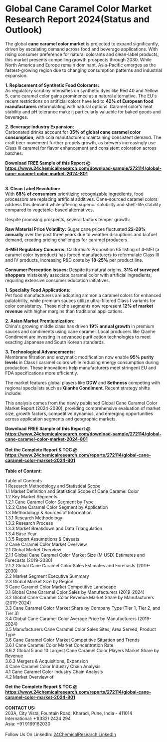 <h1>Global Cane Caramel Color Market Research Report 2024(Status and Outlook)</h1><p>The global <strong>cane caramel color market</strong> is projected to expand significantly, driven by escalating demand across food and beverage applications. With rising consumer preference for natural colorants and clean-label products, this market presents compelling growth prospects through 2030. While North America and Europe remain dominant, Asia-Pacific emerges as the fastest-growing region due to changing consumption patterns and industrial expansion.</p><p><strong>1. Replacement of Synthetic Food Colorants:</strong><br>
As regulatory scrutiny intensifies on synthetic dyes like Red 40 and Yellow 5, cane caramel color gains prominence as a natural alternative. The EU's recent restrictions on artificial colors have led to <strong>42% of European food manufacturers</strong> reformulating with natural options. Caramel color's heat stability and pH tolerance make it particularly valuable for baked goods and beverages.</p><p><strong>2. Beverage Industry Expansion:</strong><br>
Carbonated drinks account for <strong>35% of global cane caramel color consumption</strong>, with cola manufacturers maintaining consistent demand. The craft beer movement further propels growth, as brewers increasingly use Class III caramel for flavor enhancement and consistent coloration across batches.</p><div><b>Download FREE Sample of this Report @ 
            <a href="https://www.24chemicalresearch.com/download-sample/272114/global-cane-caramel-color-market-2024-801">
            https://www.24chemicalresearch.com/download-sample/272114/global-cane-caramel-color-market-2024-801</a></b></div><br><p><strong>3. Clean Label Revolution:</strong><br>
With <strong>68% of consumers</strong> prioritizing recognizable ingredients, food processors are replacing artificial additives. Cane-sourced caramel colors address this demand while offering superior solubility and shelf-life stability compared to vegetable-based alternatives.</p><p>Despite promising prospects, several factors temper growth:</p><p><strong>Raw Material Price Volatility:</strong> Sugar cane prices fluctuated <strong>22-28% annually</strong> over the past three years due to weather disruptions and biofuel demand, creating pricing challenges for caramel producers.</p><p><strong>4-MEI Regulatory Concerns:</strong> California's Proposition 65 listing of 4-MEI (a caramel color byproduct) has forced manufacturers to reformulate Class III and IV products, increasing R&amp;D costs by <strong>18-25%</strong> per product line.</p><p><strong>Consumer Perception Issues:</strong> Despite its natural origins, <strong>31% of surveyed shoppers</strong> mistakenly associate caramel color with artificial ingredients, requiring extensive consumer education initiatives.</p><p><strong>1. Specialty Food Applications:</strong><br>
Pet food manufacturers are adopting ammonia caramel colors for enhanced palatability, while premium sauces utilize ultra-filtered Class I variants for color consistency. These niche segments now represent <strong>12% of market revenue</strong> with higher margins than traditional applications.</p><p><strong>2. Asian Market Premiumization:</strong><br>
China's growing middle class has driven <strong>19% annual growth</strong> in premium sauces and condiments using cane caramel. Local producers like Qianhe Condiment are investing in advanced purification technologies to meet exacting Japanese and South Korean standards.</p><p><strong>3. Technological Advancements:</strong><br>
Membrane filtration and enzymatic modification now enable <strong>95% purity levels</strong> in Class I caramel colors while reducing energy consumption during production. These innovations help manufacturers meet stringent EU and FDA specifications more efficiently.</p><p>The market features global players like <strong>DDW</strong> and <strong>Sethness</strong> competing with regional specialists such as <strong>Qianhe Condiment</strong>. Recent strategy shifts include:</p><p>This analysis comes from the newly published Global Cane Caramel Color Market Report (2024-2030), providing comprehensive evaluation of market size, growth factors, competitive dynamics, and emerging opportunities across application segments and geographic markets.</p><div><b>Download FREE Sample of this Report @ 
            <a href="https://www.24chemicalresearch.com/download-sample/272114/global-cane-caramel-color-market-2024-801">
            https://www.24chemicalresearch.com/download-sample/272114/global-cane-caramel-color-market-2024-801</a></b></div><br><div><b>Get the Complete Report & TOC @ 
            <a href="https://www.24chemicalresearch.com/reports/272114/global-cane-caramel-color-market-2024-801">
            https://www.24chemicalresearch.com/reports/272114/global-cane-caramel-color-market-2024-801</a></b></div><br>
            <b>Table of Content:</b><p>Table of Contents<br />
1 Research Methodology and Statistical Scope<br />
1.1 Market Definition and Statistical Scope of Cane Caramel Color<br />
1.2 Key Market Segments<br />
1.2.1 Cane Caramel Color Segment by Type<br />
1.2.2 Cane Caramel Color Segment by Application<br />
1.3 Methodology & Sources of Information<br />
1.3.1 Research Methodology<br />
1.3.2 Research Process<br />
1.3.3 Market Breakdown and Data Triangulation<br />
1.3.4 Base Year<br />
1.3.5 Report Assumptions & Caveats<br />
2 Cane Caramel Color Market Overview<br />
2.1 Global Market Overview<br />
2.1.1 Global Cane Caramel Color Market Size (M USD) Estimates and Forecasts (2019-2030)<br />
2.1.2 Global Cane Caramel Color Sales Estimates and Forecasts (2019-2030)<br />
2.2 Market Segment Executive Summary<br />
2.3 Global Market Size by Region<br />
3 Cane Caramel Color Market Competitive Landscape<br />
3.1 Global Cane Caramel Color Sales by Manufacturers (2019-2024)<br />
3.2 Global Cane Caramel Color Revenue Market Share by Manufacturers (2019-2024)<br />
3.3 Cane Caramel Color Market Share by Company Type (Tier 1, Tier 2, and Tier 3)<br />
3.4 Global Cane Caramel Color Average Price by Manufacturers (2019-2024)<br />
3.5 Manufacturers Cane Caramel Color Sales Sites, Area Served, Product Type<br />
3.6 Cane Caramel Color Market Competitive Situation and Trends<br />
3.6.1 Cane Caramel Color Market Concentration Rate<br />
3.6.2 Global 5 and 10 Largest Cane Caramel Color Players Market Share by Revenue<br />
3.6.3 Mergers & Acquisitions, Expansion<br />
4 Cane Caramel Color Industry Chain Analysis<br />
4.1 Cane Caramel Color Industry Chain Analysis<br />
4.2 Market Overview of</p><div><b>Get the Complete Report & TOC @ 
            <a href="https://www.24chemicalresearch.com/reports/272114/global-cane-caramel-color-market-2024-801">
            https://www.24chemicalresearch.com/reports/272114/global-cane-caramel-color-market-2024-801</a></b></div><br><b>CONTACT US:</b><br>
            203A, City Vista, Fountain Road, Kharadi, Pune, India - 411014<br>
            International: +1(332) 2424 294<br>
            Asia: +91 9169162030 <br><br>
            Follow Us On LinkedIn: <a href="https://www.linkedin.com/company/24chemicalresearch/">24ChemicalResearch LinkedIn</a>